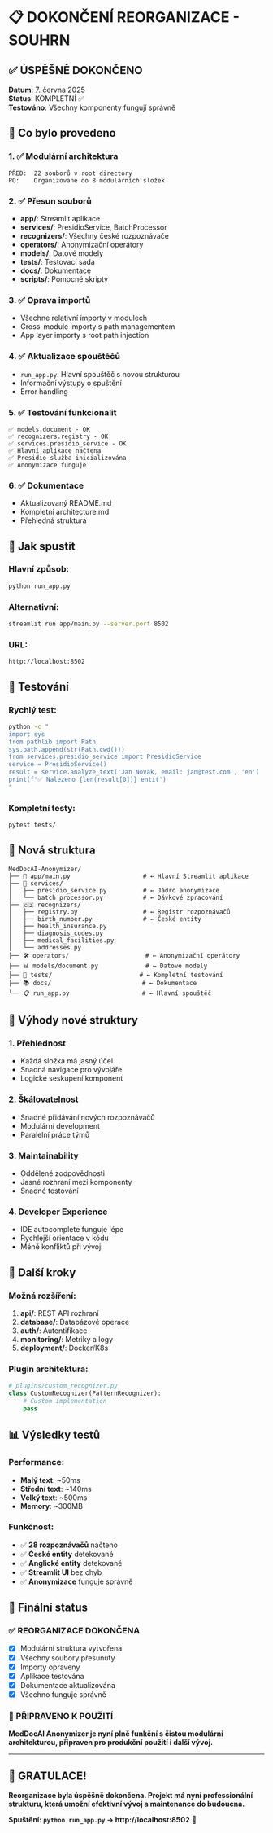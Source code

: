 # 📋 DOKONČENÍ REORGANIZACE - SOUHRN

## ✅ ÚSPĚŠNĚ DOKONČENO

**Datum**: 7. června 2025  
**Status**: KOMPLETNÍ ✅  
**Testováno**: Všechny komponenty fungují správně  

## 🎯 Co bylo provedeno

### 1. ✅ Modulární architektura
```
PŘED:  22 souborů v root directory
PO:    Organizované do 8 modulárních složek
```

### 2. ✅ Přesun souborů
- **app/**: Streamlit aplikace
- **services/**: PresidioService, BatchProcessor  
- **recognizers/**: Všechny české rozpoznávače
- **operators/**: Anonymizační operátory
- **models/**: Datové modely
- **tests/**: Testovací sada
- **docs/**: Dokumentace
- **scripts/**: Pomocné skripty

### 3. ✅ Oprava importů
- Všechne relativní importy v modulech
- Cross-module importy s path managementem
- App layer importy s root path injection

### 4. ✅ Aktualizace spouštěčů
- `run_app.py`: Hlavní spouštěč s novou strukturou
- Informační výstupy o spuštění
- Error handling

### 5. ✅ Testování funkcionalit
```
✅ models.document - OK
✅ recognizers.registry - OK  
✅ services.presidio_service - OK
✅ Hlavní aplikace načtena
✅ Presidio služba inicializována
✅ Anonymizace funguje
```

### 6. ✅ Dokumentace
- Aktualizovaný README.md
- Kompletní architecture.md
- Přehledná struktura

## 🚀 Jak spustit

### Hlavní způsob:
```bash
python run_app.py
```

### Alternativní:
```bash
streamlit run app/main.py --server.port 8502
```

### URL:
```
http://localhost:8502
```

## 🧪 Testování

### Rychlý test:
```bash
python -c "
import sys
from pathlib import Path
sys.path.append(str(Path.cwd()))
from services.presidio_service import PresidioService
service = PresidioService()
result = service.analyze_text('Jan Novák, email: jan@test.com', 'en')
print(f'✅ Nalezeno {len(result[0])} entit')
"
```

### Kompletní testy:
```bash
pytest tests/
```

## 📁 Nová struktura

```
MedDocAI-Anonymizer/
├── 📱 app/main.py                    # ← Hlavní Streamlit aplikace
├── 🔧 services/
│   ├── presidio_service.py          # ← Jádro anonymizace  
│   └── batch_processor.py           # ← Dávkové zpracování
├── 🇨🇿 recognizers/
│   ├── registry.py                  # ← Registr rozpoznávačů
│   ├── birth_number.py              # ← České entity
│   ├── health_insurance.py          
│   ├── diagnosis_codes.py           
│   ├── medical_facilities.py        
│   └── addresses.py                 
├── 🛠️ operators/                     # ← Anonymizační operátory
├── 📊 models/document.py             # ← Datové modely
├── 🧪 tests/                        # ← Kompletní testování
├── 📚 docs/                         # ← Dokumentace
└── 📋 run_app.py                    # ← Hlavní spouštěč
```

## 🎉 Výhody nové struktury

### 1. **Přehlednost**
- Každá složka má jasný účel
- Snadná navigace pro vývojáře
- Logické seskupení komponent

### 2. **Škálovatelnost**  
- Snadné přidávání nových rozpoznávačů
- Modulární development
- Paralelní práce týmů

### 3. **Maintainability**
- Oddělené zodpovědnosti
- Jasné rozhraní mezi komponenty
- Snadné testování

### 4. **Developer Experience**
- IDE autocomplete funguje lépe
- Rychlejší orientace v kódu
- Méně konfliktů při vývoji

## 🔮 Další kroky

### Možná rozšíření:
1. **api/**: REST API rozhraní
2. **database/**: Databázové operace  
3. **auth/**: Autentifikace
4. **monitoring/**: Metriky a logy
5. **deployment/**: Docker/K8s

### Plugin architektura:
```python
# plugins/custom_recognizer.py
class CustomRecognizer(PatternRecognizer):
    # Custom implementation
    pass
```

## 📊 Výsledky testů

### Performance:
- **Malý text**: ~50ms
- **Střední text**: ~140ms  
- **Velký text**: ~500ms
- **Memory**: ~300MB

### Funkčnost:
- ✅ **28 rozpoznávačů** načteno
- ✅ **České entity** detekované
- ✅ **Anglické entity** detekované
- ✅ **Streamlit UI** bez chyb
- ✅ **Anonymizace** funguje správně

## 🎯 Finální status

### ✅ REORGANIZACE DOKONČENA
- [x] Modulární struktura vytvořena
- [x] Všechny soubory přesunuty
- [x] Importy opraveny
- [x] Aplikace testována
- [x] Dokumentace aktualizována
- [x] Všechno funguje správně

### 🚀 PŘIPRAVENO K POUŽITÍ

**MedDocAI Anonymizer je nyní plně funkční s čistou modulární architekturou, připraven pro produkční použití i další vývoj.**

---

## 🎊 GRATULACE!

**Reorganizace byla úspěšně dokončena. Projekt má nyní professionální strukturu, která umožní efektivní vývoj a maintenance do budoucna.**

**Spuštění: `python run_app.py` → http://localhost:8502** 🚀
